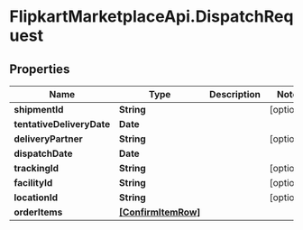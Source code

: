# FlipkartMarketplaceApi.DispatchRequest

## Properties
Name | Type | Description | Notes
------------ | ------------- | ------------- | -------------
**shipmentId** | **String** |  | [optional] 
**tentativeDeliveryDate** | **Date** |  | 
**deliveryPartner** | **String** |  | [optional] 
**dispatchDate** | **Date** |  | 
**trackingId** | **String** |  | [optional] 
**facilityId** | **String** |  | [optional] 
**locationId** | **String** |  | [optional] 
**orderItems** | [**[ConfirmItemRow]**](ConfirmItemRow.md) |  | 
